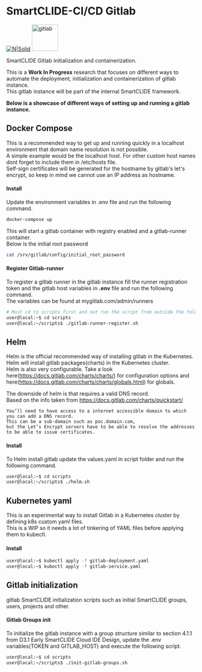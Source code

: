 # SmartCLIDE-CI/CD Gitlab
[![N|Solid](https://i2.wp.com/smartclide.eu/wp-content/uploads/2020/02/cropped-SmartClideRGBColor-1.png?w=120&ssl=1)](https://smartclide.eu/)
<img width="70" alt="gitlab" src="https://about.gitlab.com/images/press/logo/png/gitlab-logo-gray-stacked-rgb.png">

SmartCLIDE Gitlab initialization and containerization.<br>

This is a <b>Work In Progress</b> research that focuses on different ways to automate the deployment, initialization and containerization of gitlab instance.<br>
This gitlab instance will be part of the internal SmartCLIDE framework.

<b>Below is a showcase of different ways of setting up and running a gitlab instance.</b>
## Docker Compose
This is a recommended way to get up and running quickly in a localhost environment that domain name resolution is not possible.<br>
A simple example would be the localhost host. For other custom host names dont forget to include them in /etc/hosts file.<br>
Self-sign certificates will be generated for the hostname by gitlab's let's encrypt, so keep in mind we cannot use an IP address as hostname.

#### Install
Update the environment variables in .env file and run the following command.<br>
```sh
docker-compose up
```
This will start a gitlab container with registry enabled and a gitlab-runner container.<br>
Below is the initial root password
```sh
cat /srv/gitlab/config/initial_root_password
```
#### Register Gitlab-runner
To register a gitlab runner in the gitlab instance fill the runner registration token and the gitlab host variables in <b>.env</b> file and run the following command.<br>
The variables can be found at mygitlab.com/admin/runners
```sh
# Must cd to scripts first and not run the script from outside the folder.
user@local:~$ cd scripts
user@local:~/scripts$ ./gitlab-runner-register.sh
```
## Helm
Helm is the official recommended way of installing gitlab in the Kubernetes.<br>
Helm will install gitlab packages(charts) in the Kubernetes cluster.<br>
Helm is also very configurable. Take a look here(https://docs.gitlab.com/charts/charts/) for configuration options and here(https://docs.gitlab.com/charts/charts/globals.html) for globals.<br>

The downside of helm is that requires a valid DNS record.<br>
Based on the info taken from https://docs.gitlab.com/charts/quickstart/ <br> 
```You can not use example.com.
You’ll need to have access to a internet accessible domain to which you can add a DNS record.
This can be a sub-domain such as poc.domain.com,
but the Let’s Encrypt servers have to be able to resolve the addresses to be able to issue certificates.
```

#### Install
To Helm install gitlab update the values.yaml in script folder and run the following command.
```sh
user@local:~$ cd scripts
user@local:~/scripts$ ./helm.sh
```

## Kubernetes yaml
This is an experimental way to install Gitlab in a Kubernetes cluster by defining k8s custom yaml files.<br>
This is a WIP so it needs a lot of tinkering of YAML files before applying them to kubectl.
#### Install
```sh
user@local:~$ kubectl apply -f gitlab-deployment.yaml
user@local:~$ kubectl apply -f gitlab-service.yaml
```

## Gitlab initialization
gitlab SmartCLIDE initialization scripts such as initial SmartCLIDE groups, users, projects and other.

#### Gitlab Groups init
To initialize the gitlab instance with a group structure similar to section 4.1.1 from D3.1 Early SmartCLIDE Cloud IDE Design,
update the .env variables(TOKEN and GITLAB_HOST) and execute the following script.
```sh
user@local:~$ cd scripts
user@local:~/scripts$ ./init-gitlab-groups.sh
```

